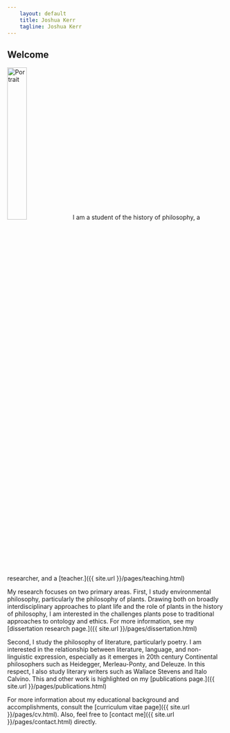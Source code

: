 ```yaml
---
    layout: default
    title: Joshua Kerr
    tagline: Joshua Kerr
---
```


## Welcome

<p><img src="{{site.baseurl}}/images/portrait-small.png" width="30%" alt="Portrait">I am a student of the history of philosophy, a researcher, and a [teacher.]({{ site.url }}/pages/teaching.html) </p>

My research focuses on two primary areas. First, I study environmental philosophy, particularly the philosophy of plants. Drawing both on broadly interdisciplinary approaches to plant life and the role of plants in the history of philosophy, I am interested in the challenges plants pose to traditional approaches to ontology and ethics. For more information, see my [dissertation research page.]({{ site.url }}/pages/dissertation.html)

Second, I study the philosophy of literature, particularly poetry. I am interested in the relationship between literature, language, and non-linguistic expression, especially as it emerges in 20th century Continental philosophers such as Heidegger, Merleau-Ponty, and Deleuze. In this respect, I also study literary writers such as Wallace Stevens and Italo Calvino. This and other work is highlighted on my [publications page.]({{ site.url }}/pages/publications.html)

For more information about my educational background and accomplishments, consult the [curriculum vitae page]({{ site.url }}/pages/cv.html). Also, feel free to [contact me]({{ site.url }}/pages/contact.html) directly.
